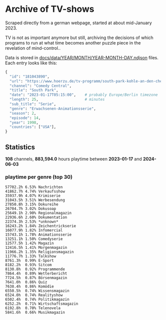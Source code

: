 # Archive of TV-shows

Scraped directly from a german webpage, started at about mid-January 2023.

TV is not as important anymore but still, archiving the decisions of which programs to run at what time
becomes another puzzle piece in the revelation of mind-control.. 

Data is stored in [docs/data/YEAR/MONTH/YEAR-MONTH-DAY.ndjson](docs/data/) files. 
Each entry looks like this:

```python
{
  "id": "181043890", 
  "url": "https://www.hoerzu.de/tv-programm/south-park-kohle-an-den-chefkoch/bid_181043890/", 
  "channel": "Comedy Central", 
  "title": "South Park", 
  "date": "2023-01-17T05:15:00",    # probably Europe/Berlin timezone 
  "length": 25,                     # minutes 
  "sub_title": "Serie", 
  "genre": "Erwachsenen-Animationsserie", 
  "season": 2, 
  "episode": 14, 
  "year": 1998, 
  "countries": ["USA"],
}
```

## Statistics

**108** channels, **883,594.0** hours playtime between **2023-01-17** and **2024-06-03**


### playtime per genre (top 30)

    57702.2h 6.53% Nachrichten
    41862.7h 4.74% Verkaufsshow
    35937.9h 4.07% Krimiserie
    31043.5h 3.51% Werbesendung
    27850.8h 3.15% Dokureihe
    26704.7h 3.02% Dokusoap
    25649.1h 2.90% Regionalmagazin
    22936.6h 2.60% Dokumentation
    22374.3h 2.53% *unknown*
    16243.2h 1.84% Zeichentrickserie
    16077.9h 1.82% Infomercial
    15743.1h 1.78% Animationsserie
    13251.1h 1.50% Comedyserie
    12577.5h 1.42% Magazin
    12416.5h 1.41% Morgenmagazin
    11966.2h 1.35% Religionsmagazin
    11776.7h 1.33% Talkshow
    8761.3h  0.99% E-Sport
    8182.2h  0.93% Sitcom
    8130.8h  0.92% Programmende
    7864.4h  0.89% Wetterbericht
    7724.5h  0.87% Börsenmagazin
    7641.0h  0.86% Quiz
    7638.4h  0.86% Komödie
    6550.5h  0.74% Wissensmagazin
    6524.0h  0.74% Realityshow
    6502.4h  0.74% Politikmagazin
    6252.2h  0.71% Wirtschaftsmagazin
    6192.8h  0.70% Telenovela
    5841.6h  0.66% Musikmagazin
